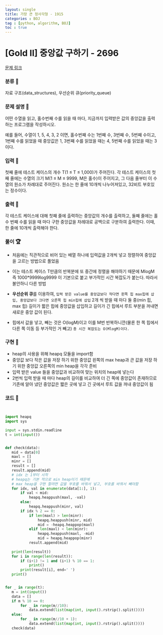 ```yaml
---
layout: single
title: 가장 큰 정사각형 - 1915 
categories : BOJ
tag : [python, algorithm, BOJ]
toc : true
---
```


# [Gold II] 중앙값 구하기 - 2696 

[문제 링크](https://www.acmicpc.net/problem/2696) 


### 분류 &#x1F4CC;

자료 구조(data_structures), 우선순위 큐(priority_queue)

### 문제 설명 &#x1F4CC;

<p>어떤 수열을 읽고, 홀수번째 수를 읽을 때 마다, 지금까지 입력받은 값의 중앙값을 출력하는 프로그램을 작성하시오.</p>

<p>예를 들어, 수열이 1, 5, 4, 3, 2 이면, 홀수번째 수는 1번째 수, 3번째 수, 5번째 수이고, 1번째 수를 읽었을 때 중앙값은 1, 3번째 수를 읽었을 때는 4, 5번째 수를 읽었을 때는 3이다.</p>

### 입력 &#x1F4CC;

 <p>첫째 줄에 테스트 케이스의 개수 T(1 ≤ T ≤ 1,000)가 주어진다. 각 테스트 케이스의 첫째 줄에는 수열의 크기 M(1 ≤ M ≤ 9999, M은 홀수)이 주어지고, 그 다음 줄부터 이 수열의 원소가 차례대로 주어진다. 원소는 한 줄에 10개씩 나누어져있고, 32비트 부호있는 정수이다.</p>

### 출력 &#x1F4CC;

 <p>각 테스트 케이스에 대해 첫째 줄에 출력하는 중앙값의 개수를 출력하고, 둘째 줄에는 홀수 번째 수를 읽을 때 마다 구한 중앙값을 차례대로 공백으로 구분하여 출력한다. 이때, 한 줄에 10개씩 출력해야 한다.</p>


 ### 풀이 &#x1F3C6;

 - 처음에는 직관적으로 비어 있는 배열 하나에 입력값을 2개씩 넣고 정렬하여 중앙값을 고르는 방법으로 풀었음

 - 이는 테스트 케이스 T만큼의 반복분에 또 중간에 정렬을 해야하기 때문에 MlogM 즉 1000*9999log9999 이 기본으로 붙고 부가적인 시간 복잡도가 붙는다. 따라서 불안하니 다른 방법
 
 - **우선순위 큐**를 이용하여, `입력 받은 value를 중앙값보다 작다면 왼쪽 힙 max힙에 삽입, 중앙값보다 크다면 오른쪽 힙 min힙에 삽입` 2개 씩 받을 때 마다 둘 중(min 힙, max 힙) 길이가 짧은 힙에 중앙값을 삽입하고 길이가 긴 힙에서 루트 부분을 꺼내면 새로운 중앙 값이 된다. 
 
 - 힙에서 값을 넣고, 빼는 것은 O(logM)이고 이를 M번 반복하니깐(물론 한 쪽 힙에서 다른 쪽 이동 등 부가적인 거 빼고) `총 시간 복잡도는 O(MlogM)이다.`

 ### 구현 &#x1F680;

 - heap의 사용을 위해 heapq 모듈을 import함
 - 중앙값 보다 작은 값을 저장 하기 위한 중앙값 왼쪽의 max heap과 큰 값을 저장 하기 위한 중앙값 오른쪽의 min heap을 각각 준비
 - 입력 받은 value 들을 중앙값과 비교하여 맞는 위치의 heap에 넣는다
 - 2번씩 입력 받을 때 마다 heap의 길이를 비교하여 더 긴 쪽에 중앙값이 존재하므로 기존에 알아 냈던 중앙값은 짧은 곳에 넣고 긴 곳에서 루트 값을 꺼내 중앙값이 됨

 ### 코드 &#x1F4C3;
 ```python


import heapq
import sys

input = sys.stdin.readline
t = int(input())


def check(data):
    mid = data[0]
    maxl = []
    minr = []
    result = []
    result.append(mid)
    # idx 는 1부터 시작
    # heapq는 기본 적으로 min heap이기 때문에
    # max heap을 구현 할려면 값을 부호를 바꿔서 넣고, 부호를 바꿔서 빼야함
    for idx, val in enumerate(data[1:], 1):
        if val < mid:
            heapq.heappush(maxl, -val)
        else:
            heapq.heappush(minr, val)
        if idx % 2 == 0:
            if len(maxl) > len(minr):
                heapq.heappush(minr, mid)
                mid = -heapq.heappop(maxl)
            elif len(maxl) < len(minr):
                heapq.heappush(maxl, -mid)
                mid = heapq.heappop(minr)
            result.append(mid)
    
    print(len(result))
    for i in range(len(result)):
        if (i+1) != 1 and (i+1) % 10 == 1:
            print()
        print(result[i], end=' ')
    print()


for _ in range(t):
    m = int(input())
    data = []
    if m % 10 == 0:
        for _ in range(m//10):
            data.extend(list(map(int, input().rstrip().split())))
    else:
        for _ in range(m//10 + 1):
            data.extend(list(map(int, input().rstrip().split())))
    check(data)

        
```
